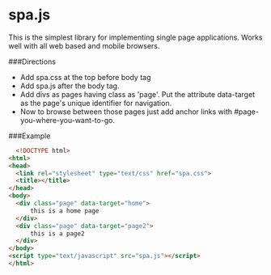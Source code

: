# spa.js
This is the simplest library for implementing single page applications. Works well with all web based and mobile browsers. 

###Directions

  - Add spa.css at the top before body tag
  - Add spa.js after the body tag.
  - Add divs as pages having class as 'page'. Put the attribute data-target as the page's unique identifier for navigation.
  - Now to browse between those pages just add anchor links with #page-you-where-you-want-to-go. 

###Example
  ```html
    <!DOCTYPE html>
<html>
<head>
	<link rel="stylesheet" type="text/css" href="spa.css">
	<title></title>
</head>
<body>
	<div class="page" data-target="home">
		this is a home page
	</div>
	<div class="page" data-target="page2">
		this is a page2
	</div>
</body>
<script type="text/javascript" src="spa.js"></script>
</html>
  ```
